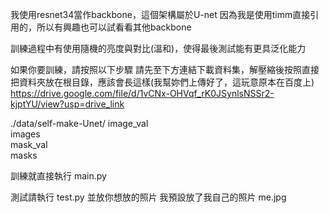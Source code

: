 
我使用resnet34當作backbone，這個架構屬於U-net
因為我是使用timm直接引用的，所以有興趣也可以試看看其他backbone

訓練過程中有使用隨機的亮度與對比(溫和)，使得最後測試能有更具泛化能力

如果你要訓練，請按照以下步驟
請先至下方連結下載資料集，解壓縮後按照直接把資料夾放在根目錄，應該會長這樣(我幫妳們上傳好了，這玩意原本在百度上)
https://drive.google.com/file/d/1vCNx-OHVqf_rK0JSynlsNSSr2-kjptYU/view?usp=drive_link

 ./data/self-make-Unet/
    image_val  
    images  
    mask_val  
    masks  


訓練就直接執行  main.py

測試請執行  test.py 並放你想放的照片
我預設放了我自己的照片 me.jpg


